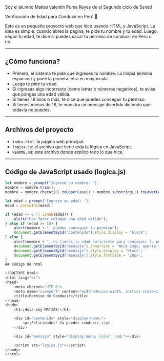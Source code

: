 Soy el alumno Matias valentin Puma Reyes de el Segundo ciclo de Senati


Verificación de Edad para Conducir en Perú 🚗

Este es un pequeño proyecto web que hice usando HTML y JavaScript. La idea es simple: cuando abres la página, te pide tu nombre y tu edad. Luego, según tu edad, te dice si puedes sacar tu permiso de conducir en Perú o no.

---

## ¿Cómo funciona?

- Primero, el sistema te pide que ingreses tu nombre. Lo limpia (elimina espacios) y pone la primera letra en mayúscula.
- Luego te pide tu edad.
- Si ingresas algo incorrecto (como letras o números negativos), te avisa que pongas una edad válida.
- Si tienes 18 años o más, te dice que puedes conseguir tu permiso.
- Si tienes menos de 18, te muestra un mensaje divertido diciendo que todavía no puedes.

---

## Archivos del proyecto

- `index.html`: la página web principal.
- `logica.js`: el archivo que tiene toda la lógica en JavaScript.
- `README.md`: este archivo donde explico todo lo que hice.

---

## Código de JavaScript usado (logica.js)

```javascript
let nombre = prompt("Ingrese su nombre: ");
nombre = nombre.trim();
nombre = nombre.charAt(0).toUpperCase() + nombre.substring(1).toLowerCase();

let edad = prompt("Ingrese su edad: ");
edad = parseInt(edad);

if (edad <= 0 || isNaN(edad)) {
    alert("Por favor coloque una edad válida");
} else if (edad >= 18) {
    alert(nombre + ", puedes conseguir tu permiso");
    document.getElementById("contenido").style.display = "block";
} else {
    alert(nombre + ", no tienes la edad suficiente para conseguir tu permiso");
    document.getElementById("mensaje").innerText = "Hola inge, quería ver si ponía una edad menor a la de 18 para probar esto jeje. Tiene que resetear la página y poner una edad mayor a la de 18.";
    document.getElementById("mensaje").style.display = "block";
    document.getElementById("mensaje").style.fontSize = "20px";
}
## Código de html

<!DOCTYPE html>
<html lang="es">
<head>
    <meta charset="UTF-8">
    <meta name="viewport" content="width=device-width, initial-scale=1.0">
    <title>Permiso de Conducir</title>
</head>
<body>
    <h1>¡Hola soy MATIAS!</h1>

    <div id="contenido" style="display:none;">
        <p>¡Felicidades! Ya puedes conducir.</p>
    </div>

    <div id="mensaje" style="display:none; color: red;"></div>

    <script src="logica.js"></script>
</body>
</html>